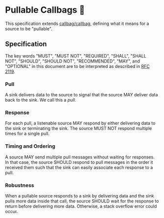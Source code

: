 # Pullable Callbags 👜

This specification extends [callbag/callbag](https://github.com/callbag/callbag), defining what it means for a source to be "pullable".

## Specification

The key words "MUST", "MUST NOT", "REQUIRED", "SHALL", "SHALL
NOT", "SHOULD", "SHOULD NOT", "RECOMMENDED",  "MAY", and
"OPTIONAL" in this document are to be interpreted as described in
[RFC 2119](https://www.ietf.org/rfc/rfc2119.txt).

### Pull
A sink delivers data to the source to signal that the source MAY deliver data back to the sink.
We call this a _pull_.

### Response
For each pull, a listenable source MAY respond by either delivering data to the sink or terminating the sink.
The source MUST NOT respond multiple times for a single pull.

### Timing and Ordering
A source MAY send multiple pull messages without waiting for responses.
In that case, the source SHOULD respond to pull messages in the order it received them
such that the sink can easily associate each response to a pull.

### Robustness
When a pullable source responds to a sink by delivering data and the sink pulls more data inside that call,
the source SHOULD wait for the response to return before delivering more data.
Otherwise, a stack overflow error could occur.
